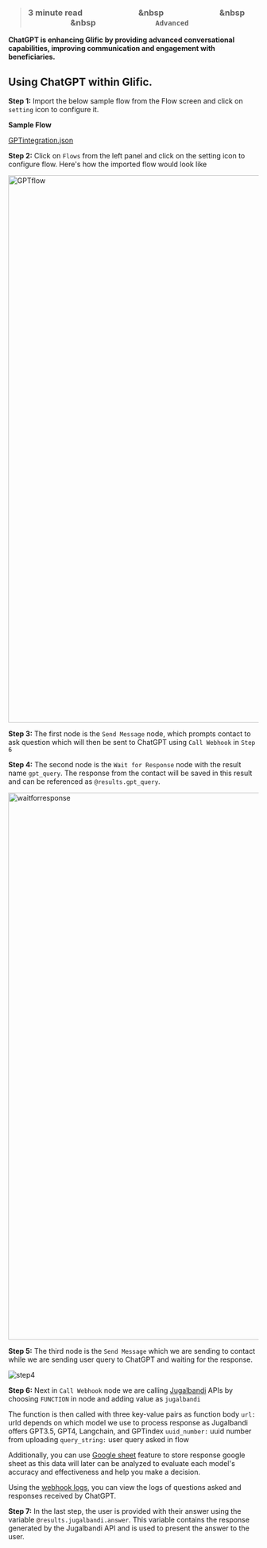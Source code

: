 > ### **3 minute read &nbsp; &nbsp; &nbsp; &nbsp; &nbsp; &nbsp; &nbsp; &nbsp; &nbsp; &nbsp; &nbsp; &nbsp; &nbsp; &nbsp; &nbsp &nbsp; &nbsp; &nbsp; &nbsp; &nbsp; &nbsp; &nbsp; &nbsp; &nbsp; &nbsp; &nbsp; &nbsp; &nbsp; &nbsp; &nbsp &nbsp; &nbsp; &nbsp; &nbsp; &nbsp; &nbsp; &nbsp; &nbsp; &nbsp; &nbsp; &nbsp; &nbsp; &nbsp; &nbsp; &nbsp &nbsp; &nbsp; &nbsp; &nbsp; &nbsp; &nbsp; &nbsp; &nbsp; &nbsp; &nbsp; &nbsp; &nbsp; &nbsp; &nbsp; &nbsp; `Advanced`**

**ChatGPT is enhancing Glific by providing advanced conversational capabilities, improving communication and engagement with beneficiaries.**

## Using ChatGPT within Glific.

**Step 1:** Import the below sample flow from the Flow screen and click on `setting` icon to configure it.

**Sample Flow**

[GPTintegration.json](https://storage.googleapis.com/cc-tides/GPTintegration%20(2).json)

**Step 2:** Click on `Flows` from the left panel and click on the setting icon to configure flow. Here's how the imported flow would look like

<img width="1100" alt="GPTflow" src="https://github.com/glific/docs/assets/40158831/3b73c25e-3bb3-44f4-9b8b-2fce8760a7cf">

**Step 3:** The first node is the `Send Message` node, which prompts contact to ask question which will then be sent to ChatGPT using `Call Webhook` in `Step 6`

**Step 4:** The second node is the `Wait for Response` node with the result name `gpt_query`. The response from the contact will be saved in this result and can be referenced as `@results.gpt_query`.

<img width="1100" alt="waitforresponse" src="https://github.com/glific/docs/assets/40158831/a91c2a31-55b7-4fea-a8f5-ffd8a914f942">

**Step 5:** The third node is the `Send Message` which we are sending to contact while we are sending user query to ChatGPT and waiting for the response.

![step4](https://github.com/glific/docs/assets/90472056/2fb9f69d-5db1-4d53-b3ab-46646d7bd20f)

**Step 6:** Next in `Call Webhook` node we are calling [Jugalbandi](https://www.jugalbandi.ai/) APIs by choosing `FUNCTION` in node and adding value as `jugalbandi`

The function is then called with three key-value pairs as function body
`url:` urld depends on which model we use to process response as Jugalbandi offers GPT3.5, GPT4, Langchain, and GPTindex
`uuid_number:` uuid number from uploading
`query_string:` user query asked in flow

Additionally, you can use [Google sheet](https://glific.github.io/docs/docs/Product%20Features/Flows/Flow%20Actions/Link%20Google%20Sheets/) feature to store response google sheet as this data will later can be analyzed to evaluate each model's accuracy and effectiveness and help you make a decision.

Using the [webhook logs](https://cc.tides.coloredcow.com/webhook-logs), you can view the logs of questions asked and responses received by ChatGPT.

**Step 7:** In the last step, the user is provided with their answer using the variable `@results.jugalbandi.answer`. This variable contains the response generated by the Jugalbandi API and is used to present the answer to the user.
